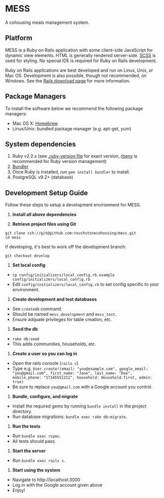 # MESS
A cohousing meals management system.

## Platform
MESS is a Ruby on Rails application with some client-side JavaScript for dynamic view elements. HTML is generally rendered server-side. [SCSS](http://sass-lang.com/) is used for styling. No special IDE is required for Ruby on Rails development.

Ruby on Rails applications are best developed and run on Linux, Unix, or Mac OS. Development is also possible, though not recommended, on Windows. See the [Rails download page](http://rubyonrails.org/download/) for more information.

## Package Managers

To install the software below we recommend the following package managers:

- Mac OS X: [Homebrew](http://brew.sh/)
- Linux/Unix: bundled package manager (e.g. apt-get, yum)

## System dependencies
1. Ruby v2.2.x (see [.ruby-version file](.ruby-version) for exact version, [rbenv](https://github.com/sstephenson/rbenv) is recommended for Ruby version management)
1. [Bundler](http://bundler.io/)
  1. Once Ruby is installed, run `gem install bundler` to install.
1. PostgreSQL v9.2+ (database)

## Development Setup Guide
Follow these steps to setup a development environment for MESS.

1. **Install all above dependencies**

1. **Retrieve project files using Git**

  ```
  git clone ssh://git@github.com:touchstonecohousing/mess.git
  cd mess
  ```

  If developing, it's best to work off the development branch:

  ```
  git checkout develop
  ```

1. **Set local config**
  - `cp config/initializers/local_config.rb.example config/initializers/local_config.rb`
  - Edit `config/initializers/local_config.rb` to set config specific to your environment.

1. **Create development and test databases**
  - See `createdb` command.
  - Should be named `mess_development` and `mess_test`.
  - Ensure adquate privileges for table creation, etc.

1. **Seed the db**
  - `rake db:seed`
  - This adds communities, households, etc.

1. **Create a user so you can log in**
  - Open the rails console (`rails c`)
  - Type e.g. `User.create!(email: "you@example.com", google_email: "you@gmail.com", first_name: "Jane", last_name: "Doe", mobile_phone: "17345551212", household: Household.first, admin: true)`
  - Be sure to replace `you@gmail.com` with a Google account you control.

1. **Bundle, configure, and migrate**
  - Install the required gems by running `bundle install` in the project directory.
  - Run database migrations: `bundle exec rake db:migrate`.

1. **Run the tests**
  - Run `bundle exec rspec`.
  - All tests should pass.

1. **Start the server**
  - Run `bundle exec rails s`.

1. **Start using the system**
  - Navigate to http://localhost:3000
  - Log in with the Google account given above
  - Enjoy!
